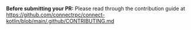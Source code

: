 **Before submitting your PR:** Please read through the contribution guide at https://github.com/connectrpc/connect-kotlin/blob/main/.github/CONTRIBUTING.md
